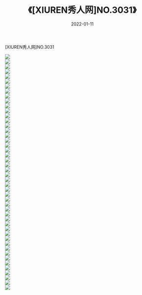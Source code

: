 ﻿---
layout: post
title:  《[XIUREN秀人网]NO.3031》
date:   2022-01-11
img: http://img.660000.xyz/Sharelink/秀人网/秀人网第04部分/[XIUREN秀人网]NO.3031/000.jpg
categories: [美女, 清纯, 唯美]
---

[XIUREN秀人网]NO.3031

 ![](http://img.660000.xyz/Sharelink/秀人网/秀人网第04部分/[XIUREN秀人网]NO.3031/001.jpg) <br>![](http://img.660000.xyz/Sharelink/秀人网/秀人网第04部分/[XIUREN秀人网]NO.3031/002.jpg) <br>![](http://img.660000.xyz/Sharelink/秀人网/秀人网第04部分/[XIUREN秀人网]NO.3031/003.jpg) <br>![](http://img.660000.xyz/Sharelink/秀人网/秀人网第04部分/[XIUREN秀人网]NO.3031/004.jpg) <br>![](http://img.660000.xyz/Sharelink/秀人网/秀人网第04部分/[XIUREN秀人网]NO.3031/005.jpg) <br>![](http://img.660000.xyz/Sharelink/秀人网/秀人网第04部分/[XIUREN秀人网]NO.3031/006.jpg) <br>![](http://img.660000.xyz/Sharelink/秀人网/秀人网第04部分/[XIUREN秀人网]NO.3031/007.jpg) <br>![](http://img.660000.xyz/Sharelink/秀人网/秀人网第04部分/[XIUREN秀人网]NO.3031/008.jpg) <br>![](http://img.660000.xyz/Sharelink/秀人网/秀人网第04部分/[XIUREN秀人网]NO.3031/009.jpg) <br>![](http://img.660000.xyz/Sharelink/秀人网/秀人网第04部分/[XIUREN秀人网]NO.3031/010.jpg) <br>![](http://img.660000.xyz/Sharelink/秀人网/秀人网第04部分/[XIUREN秀人网]NO.3031/011.jpg) <br>![](http://img.660000.xyz/Sharelink/秀人网/秀人网第04部分/[XIUREN秀人网]NO.3031/012.jpg) <br>![](http://img.660000.xyz/Sharelink/秀人网/秀人网第04部分/[XIUREN秀人网]NO.3031/013.jpg) <br>![](http://img.660000.xyz/Sharelink/秀人网/秀人网第04部分/[XIUREN秀人网]NO.3031/014.jpg) <br>![](http://img.660000.xyz/Sharelink/秀人网/秀人网第04部分/[XIUREN秀人网]NO.3031/015.jpg) <br>![](http://img.660000.xyz/Sharelink/秀人网/秀人网第04部分/[XIUREN秀人网]NO.3031/016.jpg) <br>![](http://img.660000.xyz/Sharelink/秀人网/秀人网第04部分/[XIUREN秀人网]NO.3031/017.jpg) <br>![](http://img.660000.xyz/Sharelink/秀人网/秀人网第04部分/[XIUREN秀人网]NO.3031/018.jpg) <br>![](http://img.660000.xyz/Sharelink/秀人网/秀人网第04部分/[XIUREN秀人网]NO.3031/019.jpg) <br>![](http://img.660000.xyz/Sharelink/秀人网/秀人网第04部分/[XIUREN秀人网]NO.3031/020.jpg) <br>![](http://img.660000.xyz/Sharelink/秀人网/秀人网第04部分/[XIUREN秀人网]NO.3031/021.jpg) <br>![](http://img.660000.xyz/Sharelink/秀人网/秀人网第04部分/[XIUREN秀人网]NO.3031/022.jpg) <br>![](http://img.660000.xyz/Sharelink/秀人网/秀人网第04部分/[XIUREN秀人网]NO.3031/023.jpg) <br>![](http://img.660000.xyz/Sharelink/秀人网/秀人网第04部分/[XIUREN秀人网]NO.3031/024.jpg) <br>![](http://img.660000.xyz/Sharelink/秀人网/秀人网第04部分/[XIUREN秀人网]NO.3031/025.jpg) <br>![](http://img.660000.xyz/Sharelink/秀人网/秀人网第04部分/[XIUREN秀人网]NO.3031/026.jpg) <br>![](http://img.660000.xyz/Sharelink/秀人网/秀人网第04部分/[XIUREN秀人网]NO.3031/027.jpg) <br>![](http://img.660000.xyz/Sharelink/秀人网/秀人网第04部分/[XIUREN秀人网]NO.3031/028.jpg) <br>![](http://img.660000.xyz/Sharelink/秀人网/秀人网第04部分/[XIUREN秀人网]NO.3031/029.jpg) <br>![](http://img.660000.xyz/Sharelink/秀人网/秀人网第04部分/[XIUREN秀人网]NO.3031/030.jpg) <br>![](http://img.660000.xyz/Sharelink/秀人网/秀人网第04部分/[XIUREN秀人网]NO.3031/031.jpg) <br>![](http://img.660000.xyz/Sharelink/秀人网/秀人网第04部分/[XIUREN秀人网]NO.3031/032.jpg) <br>![](http://img.660000.xyz/Sharelink/秀人网/秀人网第04部分/[XIUREN秀人网]NO.3031/033.jpg) <br>![](http://img.660000.xyz/Sharelink/秀人网/秀人网第04部分/[XIUREN秀人网]NO.3031/034.jpg) <br>![](http://img.660000.xyz/Sharelink/秀人网/秀人网第04部分/[XIUREN秀人网]NO.3031/035.jpg) <br>![](http://img.660000.xyz/Sharelink/秀人网/秀人网第04部分/[XIUREN秀人网]NO.3031/036.jpg) <br>![](http://img.660000.xyz/Sharelink/秀人网/秀人网第04部分/[XIUREN秀人网]NO.3031/037.jpg) <br>![](http://img.660000.xyz/Sharelink/秀人网/秀人网第04部分/[XIUREN秀人网]NO.3031/038.jpg) <br>![](http://img.660000.xyz/Sharelink/秀人网/秀人网第04部分/[XIUREN秀人网]NO.3031/039.jpg) <br>![](http://img.660000.xyz/Sharelink/秀人网/秀人网第04部分/[XIUREN秀人网]NO.3031/040.jpg) <br>![](http://img.660000.xyz/Sharelink/秀人网/秀人网第04部分/[XIUREN秀人网]NO.3031/041.jpg) <br>![](http://img.660000.xyz/Sharelink/秀人网/秀人网第04部分/[XIUREN秀人网]NO.3031/042.jpg) <br>![](http://img.660000.xyz/Sharelink/秀人网/秀人网第04部分/[XIUREN秀人网]NO.3031/043.jpg) <br>![](http://img.660000.xyz/Sharelink/秀人网/秀人网第04部分/[XIUREN秀人网]NO.3031/044.jpg) <br>![](http://img.660000.xyz/Sharelink/秀人网/秀人网第04部分/[XIUREN秀人网]NO.3031/045.jpg) <br>![](http://img.660000.xyz/Sharelink/秀人网/秀人网第04部分/[XIUREN秀人网]NO.3031/046.jpg) <br>![](http://img.660000.xyz/Sharelink/秀人网/秀人网第04部分/[XIUREN秀人网]NO.3031/047.jpg) <br>![](http://img.660000.xyz/Sharelink/秀人网/秀人网第04部分/[XIUREN秀人网]NO.3031/048.jpg) <br>